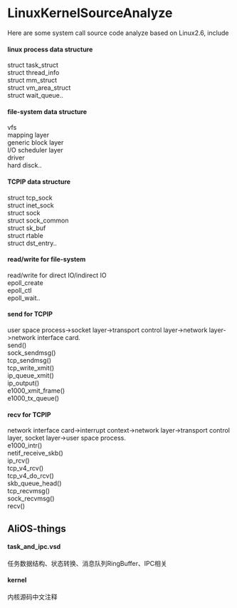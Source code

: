 # LinuxKernelSourceAnalyze
Here are some system call source code analyze based on Linux2.6, include<br>
#### linux process data structure
struct task_struct<br>
struct thread_info<br>
struct mm_struct<br>
struct vm_area_struct<br>
struct wait_queue..
#### file-system data structure
vfs<br>
mapping layer<br>
generic block layer<br>
I/O scheduler layer<br>
driver<br>
hard disck..
#### TCPIP data structure
struct tcp_sock<br>
struct inet_sock<br>
struct sock<br>
struct sock_common<br>
struct sk_buf<br>
struct rtable<br>
struct dst_entry..
#### read/write for file-system
read/write for direct IO/indirect IO<br>
epoll_create<br>
epoll_ctl<br>
epoll_wait..
#### send for TCPIP
user space process->socket layer->transport control layer->network layer->network interface card.<br>
send()<br>
sock_sendmsg()<br>
tcp_sendmsg()<br>
tcp_write_xmit()<br>
ip_queue_xmit()<br>
ip_output()<br>
e1000_xmit_frame()<br>
e1000_tx_queue()
#### recv for TCPIP
network interface card->interrupt context->network layer->transport control layer, socket layer->user space process.<br>
e1000_intr()<br>
netif_receive_skb()<br>
ip_rcv()<br>
tcp_v4_rcv()<br>
tcp_v4_do_rcv()<br>
skb_queue_head()<br>
tcp_recvmsg()<br>
sock_recvmsg()<br>
recv()
## AliOS-things
#### task_and_ipc.vsd
任务数据结构、状态转换、消息队列RingBuffer、IPC相关
#### kernel
内核源码中文注释
